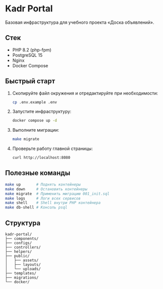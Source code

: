 # Kadr Portal

Базовая инфраструктура для учебного проекта «Доска объявлений».

## Стек
- PHP 8.2 (php-fpm)
- PostgreSQL 15
- Nginx
- Docker Compose

## Быстрый старт
1. Скопируйте файл окружения и отредактируйте при необходимости:
   ```bash
   cp .env.example .env
   ```
2. Запустите инфраструктуру:
   ```bash
   docker compose up -d
   ```
3. Выполните миграции:
   ```bash
   make migrate
   ```
4. Проверьте работу главной страницы:
   ```bash
   curl http://localhost:8080
   ```

## Полезные команды
```bash
make up       # Поднять контейнеры
make down     # Остановить контейнеры
make migrate  # Применить миграцию 001_init.sql
make logs     # Логи всех сервисов
make shell    # Shell внутри PHP контейнера
make db-shell # Консоль psql
```

## Структура
```
kadr-portal/
├── components/
├── configs/
├── controllers/
├── helpers/
├── public/
│   ├── assets/
│   ├── layouts/
│   └── uploads/
├── templates/
├── migrations/
└── docker/
```
